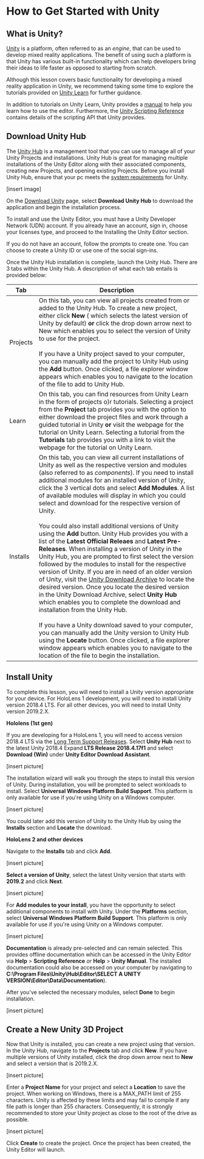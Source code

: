 # How to Get Started with Unity

## What is Unity?

[Unity](https://unity.com/) is a platform, often referred to as an *engine*, that can be used to develop mixed reality applications. The benefit of using such a platform is that Unity has various built-in functionality which can help developers bring their ideas to life faster as opposed to starting from scratch.

Although this lesson covers basic functionality for developing a mixed reality application in Unity, we recommend taking some time to explore the tutorials provided on [Unity Learn](https://unity3d.com/learn/tutorials) for further guidance.

In addition to tutorials on Unity Learn, Unity provides a [manual](https://docs.unity3d.com/Manual/index.html) to help you learn how to use the editor. Furthermore, the [Unity Scripting Reference](https://docs.unity3d.com/ScriptReference/index.html) contains details of the scripting API that Unity provides.

## Download Unity Hub

The [Unity Hub](https://docs.unity3d.com/Manual/GettingStartedUnityHub.html) is a management tool that you can use to manage all of your Unity Projects and installations. Unity Hub is great for managing multiple installations of the Unity Editor along with their associated components, creating new Projects, and opening existing Projects. Before you install Unity Hub, ensure that your pc meets the [system requirements](https://docs.unity3d.com/Manual/system-requirements.html) for Unity.

[insert image]

On the [Download Unity](https://unity3d.com/get-unity/download) page, select **Download Unity Hub** to download the application and begin the installation process.

To install and use the Unity Editor, you must have a Unity Developer Network (UDN) account. If you already have an account, sign in, choose your licenses type, and proceed to the Installing the Unity Editor section.

If you do not have an account, follow the prompts to create one. You can choose to create a Unity ID or use one of the social sign-ins.

Once the Unity Hub installation is complete, launch the Unity Hub.
There are 3 tabs within the Unity Hub. A description of what each tab entails is provided below:

|Tab  |Description  |
|---------|---------|
|Projects    |  On this tab, you can view all projects created from or added to the Unity Hub. To create a new project, either click **New** ( which selects the latest version of Unity by default) **or** click the drop down arrow next to New which enables you to select the version of Unity to use for the project.<br><br>If you have a Unity project saved to your computer, you can manually add the project to Unity Hub using the **Add** button. Once clicked, a file explorer window appears which enables you to navigate to the location of the file to add to Unity Hub.     |
|Learn     |   On this tab, you can find resources from Unity Learn in the form of projects o)r tutorials. Selecting a project from the **Project** tab provides you with the option to either download the project files and work through a guided tutorial in Unity **or** visit the webpage for the tutorial on Unity Learn. Selecting a tutorial from the **Tutorials** tab provides you with a link to visit the webpage for the tutorial on Unity Learn.  |
|Installs     |    On this tab, you can view all current installations of Unity as well as the respective version and modules (also referred to as *components*). If you need to install additional modules for an installed version of Unity, click the 3 vertical dots and select **Add Modules**. A list of available modules will display in which you could select and download for the respective version of Unity.<br><br>You could also install additional versions of Unity using the **Add** button. Unity Hub provides you with a list of the **Latest Official Releaes** and **Latest Pre-Releases**. When installing a version of Unity in the Unity Hub, you are prompted to first select the version followed by the modules to install for the respective version of Unity. If you are in need of an older version of Unity, visit the [Unity Download Archive](https://unity3d.com/get-unity/download/archive) to locate the desired version. Once you locate the desired version in the Unity Download Archive, select **Unity Hub** which enables you to complete the download and installation from the Unity Hub.<br><br>If you have a Unity download saved to your computer, you can manually add the Unity version to Unity Hub using the **Locate** button. Once clicked, a file explorer window appears which enables you to navigate to the location of the file to begin the installation.

## Install Unity

To complete this lesson, you will need to install a Unity version appropriate for your device. For HoloLens 1 development, you will need to install Unity version 2018.4 LTS. For all other devices, you will need to install Unity version 2019.2.X.

**Hololens (1st gen)**

If you are developing for a HoloLens 1, you will need to access version 2018.4 LTS via the [Long Term Support Releases](https://unity3d.com/unity/qa/lts-releases). Select **Unity Hub** next to the latest Unity 2018.4 Expand **LTS Release 2018.4.17f1** and select **Download (Win)** under **Unity Editor Download Assistant**.

[insert picture]

The installation wizard will walk you through the steps to install this version of Unity. During installation, you will be prompted to select workloads to install. Select **Universal Windows Platform Build Support**. This platform is only available for use if you're using Unity on a Windows computer.

[insert picture]

You could later add this version of Unity to the Unity Hub by using the **Installs** section and **Locate** the download.

**HoloLens 2 and other devices**

Navigate to the **Installs** tab and click **Add**.

[insert picture]

**Select a version of Unity**, select the latest Unity version that starts with **2019.2** and click **Next**.

[insert picture]

For **Add modules to your install**, you have the opportunity to select additional components to install with Unity. Under the **Platforms** section, select **Universal Windows Platform Build Support**. This platform is only available for use if you're using Unity on a Windows computer.

[insert picture]

**Documentation** is already pre-selected and can remain selected. This provides offline documentation which can be accessed in the Unity Editor via **Help** > **Scripting Reference** *or* **Help** > **Unity Manual**. The installed documentation could also be accessed on your computer by navigating to **C:\Program Files\Unity\Hub\Editor\SELECT A UNITY VERSION\Editor\Data\Documentation**).

After you've selected the necessary modules, select **Done** to begin installation.

[insert picture]

## Create a New Unity 3D Project

Now that Unity is installed, you can create a new project using that version. In the Unity Hub, navigate to the **Projects** tab and click **New**. If you have multiple versions of Unity installed, click the drop down arrow next to **New** and select a version that is 2019.2.X.

[insert picture]

Enter a **Project Name** for your project and select a **Location** to save the project. When working on Windows, there is a MAX_PATH limit of 255 characters. Unity is affected by these limits and may fail to compile if any file path is longer than 255 characters. Consequently, it is strongly recommended to store your Unity project as close to the root of the drive as possible.

[insert picture]

Click **Create** to create the project. Once the project has been created, the Unity Editor will launch.